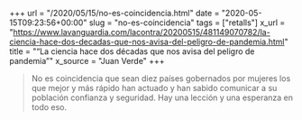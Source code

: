 +++
url = "/2020/05/15/no-es-coincidencia.html"
date = "2020-05-15T09:23:56+00:00"
slug = "no-es-coincidencia"
tags = ["retalls"]
x_url = "https://www.lavanguardia.com/lacontra/20200515/481149070782/la-ciencia-hace-dos-decadas-que-nos-avisa-del-peligro-de-pandemia.html"
title = "“La ciencia hace dos décadas que nos avisa del peligro de pandemia”"
x_source = "Juan Verde"
+++

> No es coincidencia que sean diez países gobernados por mujeres los que mejor y más rápido han actuado y han sabido comunicar a su población confianza y seguridad. Hay una lección y una esperanza en todo eso.
